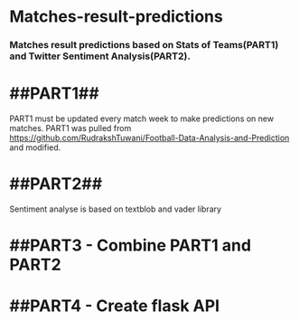 # Matches-result-predictions  
### Matches result predictions based on Stats of Teams(PART1) and Twitter Sentiment Analysis(PART2).   
  
  
# ##PART1##
PART1 must be updated every match week to make predictions on new matches.
PART1 was pulled from https://github.com/RudrakshTuwani/Football-Data-Analysis-and-Prediction and modified.  
  
    
# ##PART2##
Sentiment analyse is based on textblob and vader library
  
  
# ##PART3 - Combine PART1 and PART2  

# ##PART4 - Create flask API


